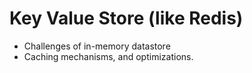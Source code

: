 # Key Value Store (like Redis)

* Challenges of in-memory datastore
* Caching mechanisms, and optimizations.
